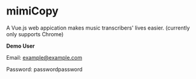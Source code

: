 # mimiCopy

A Vue.js web appication makes music transcribers' lives easier.
(currently only supports Chrome)

**Demo User**

Email: example@example.com

Password: passwordpassword